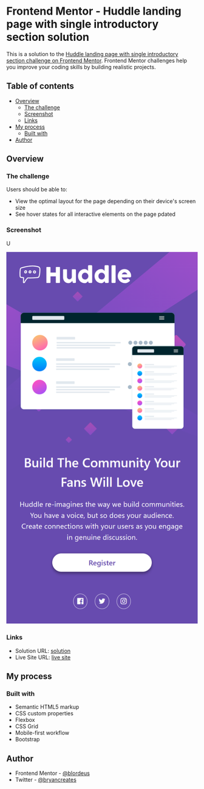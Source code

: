 # Frontend Mentor - Huddle landing page with single introductory section solution

This is a solution to the [Huddle landing page with single introductory section challenge on Frontend Mentor](https://www.frontendmentor.io/challenges/huddle-landing-page-with-a-single-introductory-section-B_2Wvxgi0). Frontend Mentor challenges help you improve your coding skills by building realistic projects.

## Table of contents

* [Overview](#overview)
    * [The challenge](#the-challenge)
    * [Screenshot](#screenshot)
    * [Links](#links)
* [My process](#my-process)
    * [Built with](#built-with)
* [Author](#author)

## Overview

### The challenge

Users should be able to:

* View the optimal layout for the page depending on their device's screen size
* See hover states for all interactive elements on the page
pdated
### Screenshot
U

![FireShot Capture 049 - Frontend Mentor - Huddle landing page with single introductory sectio_ - 127.0.0.1.png](.media/img_0.png)

### Links

* Solution URL: [solution](https://github.com/blordeus/huddle-landing-page-with-single-introductory-section-master)
* Live Site URL: [live site](https://blordeus.github.io/huddle-landing-page-with-single-introductory-section-master/)

## My process

### Built with

* Semantic HTML5 markup
* CSS custom properties
* Flexbox
* CSS Grid
* Mobile-first workflow
* Bootstrap

## Author

* Frontend Mentor - [@blordeus](https://www.frontendmentor.io/profile/blordeus)
* Twitter - [@bryancreates](https://www.twitter.com/bryancreates)